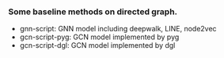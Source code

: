 ### Some baseline methods on directed graph.

- gnn-script: GNN model including deepwalk, LINE, node2vec
- gcn-script-pyg: GCN model implemented by pyg
- gcn-script-dgl: GCN model implemented by dgl

